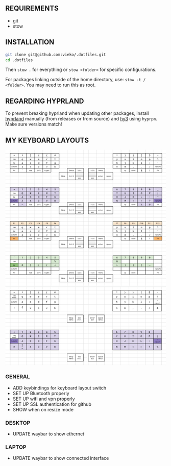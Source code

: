 ## REQUIREMENTS

- git
- stow

## INSTALLATION

```bash
git clone git@github.com:vieko/.dotfiles.git
cd .dotfiles
```

Then `stow .` for everything or `stow <folder>` for specific configurations.

For packages linking outside of the home directory, use: `stow -t / <folder>`. You may need to run this as root.

## REGARDING HYPRLAND

To prevent breaking hyprland when updating other packages, install [hyprland](https://wiki.hyprland.org/Getting-Started/Installation/) manually (from releases or from source) and [hy3](https://github.com/outfoxxed/hy3) using `hyprpm`. Make sure versions match!

## MY KEYBOARD LAYOUTS

![Kinesis](https://github.com/vieko/.dotfiles/blob/main/assets/Screenshots/kinesis-layout.png)
![Voyager](https://github.com/vieko/.dotfiles/blob/main/assets/Screenshots/voyager-layout.png)

### GENERAL

- ADD keybindings for keyboard layout switch
- SET UP Bluetooth properly
- SET UP wifi and vpn properly
- SET UP SSL authentication for github
- SHOW when on resize mode

### DESKTOP

- UPDATE waybar to show ethernet

### LAPTOP

- UPDATE waybar to show connected interface
